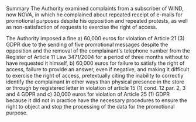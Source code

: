 Summary
The Authority examined complaints from a subscriber of WIND, now NOVA, in which he complained about repeated receipt of e-mails for promotional purposes despite his opposition and repeated protests, as well as non-satisfaction of requests to exercise the right of access.

The Authority imposed a fine a) 60,000 euros for violation of Article 21 (3) GDPR due to the sending of five promotional messages despite the opposition and the removal of the complainant's telephone number from the Register of Article 11 Law 3471/2004 for a period of three months without to have requested it himself, b) 60,000 euros for failure to satisfy the right of access, failure to provide an answer, even if negative, and making it difficult to exercise the right of access, pretextually citing the inability to correctly identify the complainant in other ways than physical presence in the store or through by registered letter in violation of article 15 (1) cond. 12 par. 2, 3 and 4 GDPR and c) 30,000 euros for violation of Article 25 (1) GDPR because it did not in practice have the necessary procedures to ensure the right to object and stop the processing of the data for the promotional purpose.
